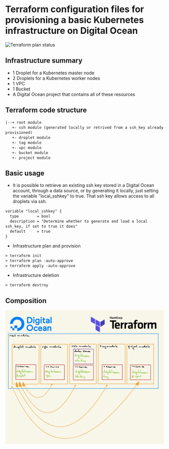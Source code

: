 # Terraform configuration files for provisioning a basic Kubernetes infrastructure on Digital Ocean

![Terraform plan status](https://github.com/github/terraform-do-k8infra/actions/workflows/ci-terraform-do-k8infra.yml/badge.svg?branch=main)

## Infrastructure summary 

- 1 Droplet for a Kubernetes master node
- 2 Droplets for a Kubernetes worker nodes
- 1 VPC
- 1 Bucket
- A Digital Ocean project that contains all of these resources

## Terraform code structure

```
|--+ root module
   +- ssh module (generated locally or retrived from a ssh_key already provisioned)
   +- droplet module 
   +- tag module
   +- vpc module
   +- bucket module
   +- project module
```

## Basic usage 

- It is possible to retrieve an existing ssh key stored in a Digital Ocean account, through a data source, or by generating it locally, just setting the variable "local_sshkey" to true. That ssh key allows access to all droplets via ssh.

```
variable "local_sshkey" {
  type        = bool
  description = "Determine whether to generate and load a local ssh_key, if set to true it does"
  default     = true
}
```

- Infrastructure plan and provision

```
> terraform init
> terraform plan -auto-approve
> terraform apply -auto-approve
```

- Infrastructure deletion

```
> terraform destroy 
```

## Composition

![composition](https://github.com/mmorancassy/terraform-do-k8infra/blob/main/images/terraform-do-k8s.jpg "Terraform composition")
 
